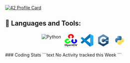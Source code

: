 [![42 Profile Card](https://1337-readme.vercel.app/api/profile?cursus=42cursus&dark=true&login=zmeribaa)](https://github.com/mohouyizme/1337-readme)
## 🧰 Languages and Tools:
<p align="center">
<img src="https://i.pinimg.com/564x/6e/46/e7/6e46e7dbe2bb73dacc055e5dbd85c3ad.jpg" alt="Python" height="40" style="vertical-align:top; margin:4px">
<img src="https://raw.githubusercontent.com/github/explore/80688e429a7d4ef2fca1e82350fe8e3517d3494d/topics/opencv/opencv.png" alt="Javascript" height="40" style="vertical-align:top; margin:4px">
<img src="https://raw.githubusercontent.com/github/explore/80688e429a7d4ef2fca1e82350fe8e3517d3494d/topics/visual-studio-code/visual-studio-code.png" alt="VS Code" height="40" style="vertical-align:top; margin:4px">
  <img src="https://raw.githubusercontent.com/github/explore/80688e429a7d4ef2fca1e82350fe8e3517d3494d/topics/cpp/cpp.png" alt="C" height="40" style="vertical-align:top; margin:4px">
  <img src="https://raw.githubusercontent.com/github/explore/80688e429a7d4ef2fca1e82350fe8e3517d3494d/topics/python/python.png" alt="Javascript" height="40" style="vertical-align:top; margin:4px">
</p>
### Coding Stats
<!--START_SECTION:waka-->
```text
No Activity tracked this Week
```
<!--END_SECTION:waka-->
